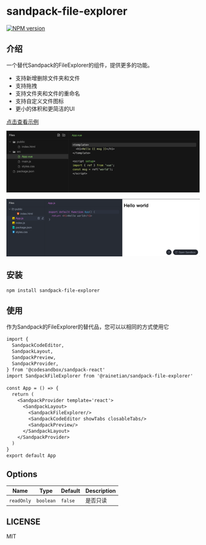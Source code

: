 # sandpack-file-explorer

[![NPM version](https://img.shields.io/npm/v/@rainetian/sandpack-file-explorer.svg?style=flat)](https://npmjs.org/package/@rainetian/sandpack-file-explorer)

## 介绍
一个替代Sandpack的FileExplorer的组件，提供更多的功能。
* 支持新增删除文件夹和文件
* 支持拖拽
* 支持文件夹和文件的重命名
* 支持自定义文件图标
* 更小的体积和更简洁的UI

[点击查看示例](https://fewismuch.github.io/sandpack-file-explorer)

![image](https://raw.githubusercontent.com/fewismuch/sandpack-file-explorer/main/docs-src/screenshot.png)

![image](https://raw.githubusercontent.com/fewismuch/sandpack-file-explorer/main/docs-src/screenshot2.png)


## 安装

```shell
npm install sandpack-file-explorer
```

## 使用

作为Sandpack的FileExplorer的替代品，您可以以相同的方式使用它

```tsx
import {
  SandpackCodeEditor,
  SandpackLayout,
  SandpackPreview,
  SandpackProvider,
} from '@codesandbox/sandpack-react'
import SandpackFileExplorer from '@rainetian/sandpack-file-explorer'

const App = () => {
  return (
    <SandpackProvider template='react'>
      <SandpackLayout>
        <SandpackFileExplorer/>
        <SandpackCodeEditor showTabs closableTabs/>
        <SandpackPreview/>
      </SandpackLayout>
    </SandpackProvider>
  )
}
export default App

```


## Options

| Name | Type | Default | Description |
| --- | --- | --- | --- |
| `readOnly` | `boolean` | `false` | 是否只读 |

## LICENSE

MIT
